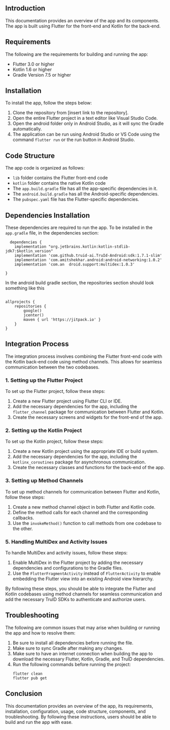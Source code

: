 ## Introduction
This documentation provides an overview of the app and its components. The app is built using Flutter for the front-end and Kotlin for the back-end.

## Requirements
The following are the requirements for building and running the app:
- Flutter 3.0 or higher 
- Kotlin 1.6 or higher 
- Gradle Version 7.5 or higher 

## Installation 
To install the app, follow the steps below:
1. Clone the repository from [insert link to the repository].
2. Open the entire Flutter project in a text editor like Visual Studio Code.
3. Open the android folder only in Android Studio, as it will sync the Gradle automatically.
4. The application can be run using Android Studio or VS Code using the command `flutter run` or the run button in Android Studio.

## Code Structure
The app code is organized as follows:
- `lib` folder contains the Flutter front-end code
- `kotlin` folder contains the native Kotlin code
- The `app.build.gradle` file has all the app-specific dependencies in it.
- The `android.build.gradle` has all the Android-specific dependencies.
- The `pubspec.yaml` file has the Flutter-specific dependencies.

## Dependencies Installation
These dependencies are required to run the app. To be installed in the `app.gradle` file, in the dependencies section:

```
  dependencies {
    implementation "org.jetbrains.kotlin:kotlin-stdlib-jdk7:$kotlin_version"
    implementation 'com.github.truid-ai.TruId-Android:sdk:1.7.1-slim'
    implementation 'com.amitshekhar.android:android-networking:1.0.2'
    implementation 'com.an  droid.support:multidex:1.0.3'
    
}

```
In the android build gradle section, the repositories section should look something like this

```

allprojects {
    repositories {
        google()
        jcenter()
        maven { url 'https://jitpack.io' }
    }
}

```

## Integration Process

The integration process involves combining the Flutter front-end code with the Kotlin back-end code using method channels. This allows for seamless communication between the two codebases.

### 1. Setting up the Flutter Project

To set up the Flutter project, follow these steps:

1. Create a new Flutter project using Flutter CLI or IDE.
2. Add the necessary dependencies for the app, including the `flutter_channel` package for communication between Flutter and Kotlin.
3. Create the necessary screens and widgets for the front-end of the app.

### 2. Setting up the Kotlin Project

To set up the Kotlin project, follow these steps:

1. Create a new Kotlin project using the appropriate IDE or build system.
2. Add the necessary dependencies for the app, including the `kotlinx_coroutines` package for asynchronous communication.
3. Create the necessary classes and functions for the back-end of the app.

### 3. Setting up Method Channels

To set up method channels for communication between Flutter and Kotlin, follow these steps:

1. Create a new method channel object in both Flutter and Kotlin code.
2. Define the method calls for each channel and the corresponding callbacks.
3. Use the `invokeMethod()` function to call methods from one codebase to the other.


### 5. Handling MultiDex and Activity Issues

To handle MultiDex and activity issues, follow these steps:

1. Enable MultiDex in the Flutter project by adding the necessary dependencies and configurations to the Gradle files.
2. Use the `FlutterFragmentActivity` instead of `FlutterActivity` to enable embedding the Flutter view into an existing Android view hierarchy.

By following these steps, you should be able to integrate the Flutter and Kotlin codebases using method channels for seamless communication and add the necessary TruID SDKs to authenticate and authorize users.


## Troubleshooting
The following are common issues that may arise when building or running the app and how to resolve them:
1. Be sure to install all dependencies before running the file.
2. Make sure to sync Gradle after making any changes.
3. Make sure to have an internet connection when building the app to download the necessary Flutter, Kotlin, Gradle, and TruID dependencies.
4. Run the following commands before running the project:
    ```
    flutter clean
    flutter pub get
    ```

## Conclusion
This documentation provides an overview of the app, its requirements, installation, configuration, usage, code structure, components, and troubleshooting. By following these instructions, users should be able to build and run the app with ease.
